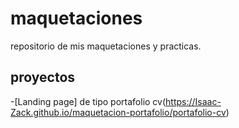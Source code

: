 # maquetaciones

repositorio de mis maquetaciones y practicas.

## proyectos

-[Landing page] de tipo portafolio cv(https://Isaac-Zack.github.io/maquetacion-portafolio/portafolio-cv)